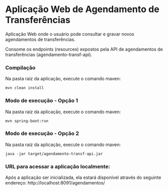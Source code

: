 # Aplicação Web de Agendamento de Transferências

Aplicação Web onde o usuário pode consultar e gravar novos agendamentos de transferências.

Consome os endpoints (resources) expostos pela API de agendamentos de transferências (agendamento-transf-api).

### Compilação
Na pasta raiz da aplicação, execute o comando maven:
```
mvn clean install
```

### Modo de execução - Opção 1
Na pasta raiz da aplicação, execute o comando maven:
```
mvn spring-boot:run
```
### Modo de execução - Opção 2
Na pasta raiz da aplicação, execute o comando maven:
```
java -jar target/agendamento-transf-api.jar
```

### URL para acessar a aplicação localmente:
Após a aplicação ser inicializada, ela estará disponível através do seguinte endereço:
http://localhost:8091/agendamentos/

